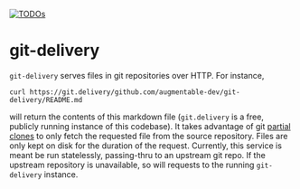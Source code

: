[![TODOs](https://badgen.net/https/api.tickgit.com/badgen/github.com/augmentable-dev/git-delivery&branch=main)](https://www.tickgit.com/browse?repo=github.com/augmentable-dev/git-delivery&branch=main)

# git-delivery

`git-delivery` serves files in git repositories over HTTP.
For instance,

```
curl https://git.delivery/github.com/augmentable-dev/git-delivery/README.md
```

will return the contents of this markdown file (`git.delivery` is a free, publicly running instance of this codebase).
It takes advantage of git [partial clones](https://git-scm.com/docs/partial-clone) to only fetch the requested file from the source repository.
Files are only kept on disk for the duration of the request. 
Currently, this service is meant be run statelessly, passing-thru to an upstream git repo.
If the upstream repository is unavailable, so will requests to the running `git-delivery` instance.
